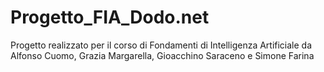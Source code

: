# Progetto_FIA_Dodo.net
Progetto realizzato per il corso di Fondamenti di Intelligenza Artificiale da Alfonso Cuomo, Grazia Margarella, Gioacchino Saraceno e Simone Farina
